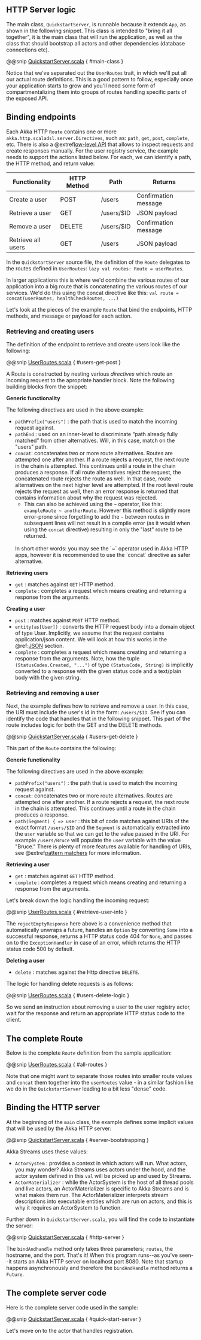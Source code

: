 HTTP Server logic
-----------------

The main class, `QuickstartServer`, is runnable because it extends `App`, as shown in the following snippet. 
This class is intended to "bring it all together", it is the main class that will run the application, as well 
as the class that should bootstrap all actors and other dependencies (database connections etc). 

@@snip [QuickstartServer.scala]($g8src$/scala/$package$/QuickstartServer.scala) { #main-class }

Notice that we've separated out the `UserRoutes` trait, in which we'll put all our actual route definitions.
This is a good pattern to follow, especially once your application starts to grow and you'll need some form of 
compartmentalizing them into groups of routes handling specific parts of the exposed API.


## Binding endpoints

Each Akka HTTP `Route` contains one or more `akka.http.scaladsl.server.Directives`, such as: `path`, `get`, `post`, `complete`, etc. There is also a @extref[low-level API](akka.http:scala/http/low-level-server-side-api.html) that allows to inspect requests and create responses manually. For the user registry service, the example needs to support the actions listed below. For each, we can identify a path, the HTTP method, and return value:

| Functionality      | HTTP Method | Path       | Returns              |
|--------------------|-------------|------------|----------------------|
| Create a user      | POST        | /users     | Confirmation message |
| Retrieve a user    | GET         | /users/$ID | JSON payload         |
| Remove a user      | DELETE      | /users/$ID | Confirmation message |
| Retrieve all users | GET         | /users     | JSON payload         |

In the `QuickstartServer` source file, the definition of the `Route` delegates to the routes defined in `UserRoutes`:
`lazy val routes: Route = userRoutes`.

In larger applications this is where we'd combine the various routes of our application into a big route that is concatenating
the various routes of our services. We'd do this using the concat directive like this: `val route = concat(userRoutes, healthCheckRoutes, ...)`

Let's look at the pieces of the example `Route` that bind the endpoints, HTTP methods, and message or payload for each action.

### Retrieving and creating users

The definition of the endpoint to retrieve and create users look like the following:

@@snip [UserRoutes.scala]($g8src$/scala/$package$/UserRoutes.scala) { #users-get-post }

A Route is constructed by nesting various *directives* which route an incoming request to the apropriate handler block.
Note the following building blocks from the snippet:

**Generic functionality**

The following directives are used in the above example:

* `pathPrefix("users")` : the path that is used to match the incoming request against.
* `pathEnd` : used on an inner-level to discriminate “path already fully matched” from other alternatives. Will, in this case, match on the "users" path.
* `concat`: concatenates two or more route alternatives. Routes are attempted one after another. If a route rejects a request, the next route in the chain is attempted. This continues until a route in the chain produces a response. If all route alternatives reject the request, the concatenated route rejects the route as well. In that case, route alternatives on the next higher level are attempted. If the root level route rejects the request as well, then an error response is returned that contains information about why the request was rejected.
    * This can also be achieved using the `~` operator, like this: `exampleRoute ~ anotherRoute`. 
    However this method is slightly more error-prone since forgetting to add the `~` between routes in subsequent lines 
    will not result in a compile error (as it would when using the `concat` directive) resulting in only the "last" route to be returned. <br/>
    <br/>
    In short other words: you may see the `~` operator used in Akka HTTP apps, however it is recommended to use the `concat` directive as safer alternative. 

**Retrieving users**

* `get` : matches against `GET` HTTP method.
* `complete` : completes a request which means creating and returning a response from the arguments.

**Creating a user**

* `post` : matches against `POST` HTTP method.
* `entity(as[User])` : converts the HTTP request body into a domain object of type User. Implicitly, we assume that the request contains application/json content. We will look at how this works in the @ref:[JSON](json.md) section.
* `complete` : completes a request which means creating and returning a response from the arguments. Note, how the tuple `(StatusCodes.Created, "...")` of type `(StatusCode, String)` is implicitly converted to a response with the given status code and a text/plain body with the given string.

### Retrieving and removing a user

Next, the example defines how to retrieve and remove a user. In this case, the URI must include the user's id in the form: `/users/$ID`. See if you can identify the code that handles that in the following snippet. This part of the route includes logic for both the GET and the DELETE methods.

@@snip [QuickstartServer.scala]($g8src$/scala/$package$/UserRoutes.scala) { #users-get-delete }

This part of the `Route` contains the following:

**Generic functionality**

The following directives are used in the above example:

* `pathPrefix("users")` : the path that is used to match the incoming request against.
* `concat`: concatenates two or more route alternatives. Routes are attempted one after another. If a route rejects a request, the next route in the chain is attempted. This continues until a route in the chain produces a response. 
* `path(Segment) { => user` : this bit of code matches against URIs of the exact format `/users/$ID` and the `Segment` is automatically extracted into the `user` variable so that we can get to the value passed in the URI. For example `/users/Bruce` will populate the `user` variable with the value "Bruce." There is plenty of more features available for handling of URIs, see @extref[pattern matchers](akka.http:scala/http/routing-dsl/path-matchers.html#basic-pathmatchers) for more information.

**Retrieving a user**

* `get` : matches against `GET` HTTP method.
* `complete` : completes a request which means creating and returning a response from the arguments.

Let's break down the logic handling the incoming request:

@@snip [UserRoutes.scala]($g8src$/scala/$package$/UserRoutes.scala) { #retrieve-user-info }

The `rejectEmptyResponse` here above is a convenience method that automatically unwraps a future, handles an `Option` by converting `Some` into a successful response, returns a HTTP status code 404 for `None`, and passes on to the `ExceptionHandler` in case of an error, which returns the HTTP status code 500 by default.

**Deleting a user**

* `delete` : matches against the Http directive `DELETE`.

The logic for handling delete requests is as follows:

@@snip [UserRoutes.scala]($g8src$/scala/$package$/UserRoutes.scala) { #users-delete-logic }

So we send an instruction about removing a user to the user registry actor, wait for the response and return an appropriate HTTP status code to the client.


## The complete Route

Below is the complete `Route` definition from the sample application:

@@snip [UserRoutes.scala]($g8src$/scala/$package$/UserRoutes.scala) { #all-routes }

Note that one might want to separate those routes into smaller route values and `concat` them together into the `userRoutes`
value - in a similar fashion like we do in the `QuickstartServer` leading to a bit less "dense" code.

## Binding the HTTP server

At the beginning of the `main` class, the example defines some implicit values that will be used by the Akka HTTP server:

@@snip [QuickstartServer.scala]($g8src$/scala/$package$/QuickstartServer.scala) { #server-bootstrapping }

Akka Streams uses these values:

* `ActorSystem` : provides a context in which actors will run. What actors, you may wonder? Akka Streams uses actors under the hood, and the actor system defined in this `val` will be picked up and used by Streams.
* `ActorMaterializer` : while the ActorSystem is the host of all thread pools and live actors, an ActorMaterializer is specific to Akka Streams and is what makes them run. The ActorMaterializer interprets stream descriptions into executable entities which are run on actors, and this is why it requires an ActorSystem to function.

Further down in `QuickstartServer.scala`, you will find the code to instantiate the server:

@@snip [QuickstartServer.scala]($g8src$/scala/$package$/QuickstartServer.scala) { #http-server }

The `bindAndhandle` method only takes three parameters; `routes`, the hostname, and the port. That's it! When this program runs--as you've seen--it starts an Akka HTTP server on localhost port 8080. Note that startup happens asynchronously and therefore the `bindAndHandle` method returns a `Future`.

## The complete server code

Here is the complete server code used in the sample:

@@snip [QuickstartServer.scala]($g8src$/scala/$package$/QuickstartServer.scala) { #quick-start-server }

Let's move on to the actor that handles registration.
